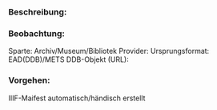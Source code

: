 ### Beschreibung: 

### Beobachtung:


Sparte: Archiv/Museum/Bibliotek
Provider: 
Ursprungsformat: EAD(DDB)/METS
DDB-Objekt (URL):

### Vorgehen:
IIIF-Maifest automatisch/händisch erstellt
